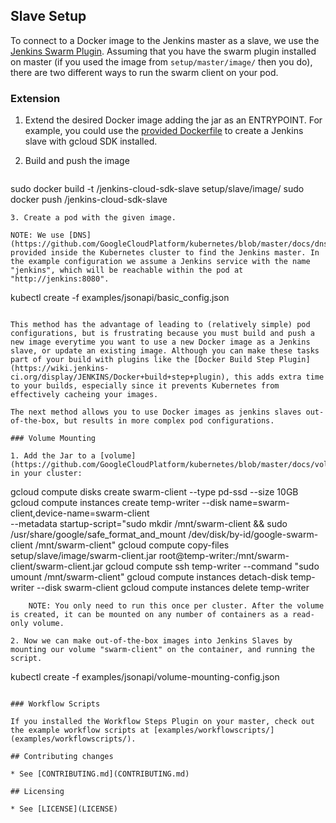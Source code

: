 ## Slave Setup

To connect to a Docker image to the Jenkins master as a slave, we use the [Jenkins Swarm Plugin](https://wiki.jenkins-ci.org/display/JENKINS/Swarm+Plugin). Assuming that you have the swarm plugin installed on master (if you used the image from `setup/master/image/` then you do), there are two different ways to run the swarm client on your pod.


### Extension

1. Extend the desired Docker image adding the jar as an ENTRYPOINT. For example, you could use the [provided Dockerfile](setup/slave/image/Dockerfile) to create a Jenkins slave with gcloud SDK installed.
2. Build and push the image

   ```
sudo docker build -t <mydockerhubid>/jenkins-cloud-sdk-slave setup/slave/image/
sudo docker push <mydockerhubid>/jenkins-cloud-sdk-slave
```
3. Create a pod with the given image.

NOTE: We use [DNS](https://github.com/GoogleCloudPlatform/kubernetes/blob/master/docs/dns.md) provided inside the Kubernetes cluster to find the Jenkins master. In the example configuration we assume a Jenkins service with the name "jenkins", which will be reachable within the pod at "http://jenkins:8080".

   ```
kubectl create -f examples/jsonapi/basic_config.json
```

This method has the advantage of leading to (relatively simple) pod configurations, but is frustrating because you must build and push a new image everytime you want to use a new Docker image as a Jenkins slave, or update an existing image. Although you can make these tasks part of your build with plugins like the [Docker Build Step Plugin](https://wiki.jenkins-ci.org/display/JENKINS/Docker+build+step+plugin), this adds extra time to your builds, especially since it prevents Kubernetes from effectively cacheing your images.

The next method allows you to use Docker images as jenkins slaves out-of-the-box, but results in more complex pod configurations.

### Volume Mounting

1. Add the Jar to a [volume](https://github.com/GoogleCloudPlatform/kubernetes/blob/master/docs/volumes.md) in your cluster:

   ```
gcloud compute disks create swarm-client --type pd-ssd --size 10GB
gcloud compute instances create temp-writer --disk name=swarm-client,device-name=swarm-client \
	                    --metadata startup-script="sudo mkdir /mnt/swarm-client && sudo /usr/share/google/safe_format_and_mount /dev/disk/by-id/google-swarm-client /mnt/swarm-client"
gcloud compute copy-files setup/slave/image/swarm-client.jar root@temp-writer:/mnt/swarm-client/swarm-client.jar
gcloud compute ssh temp-writer --command "sudo umount /mnt/swarm-client"
gcloud compute instances detach-disk temp-writer --disk swarm-client
gcloud compute instances delete temp-writer
```
    NOTE: You only need to run this once per cluster. After the volume is created, it can be mounted on any number of containers as a read-only volume.

2. Now we can make out-of-the-box images into Jenkins Slaves by mounting our volume "swarm-client" on the container, and running the script.

   ```
kubectl create -f examples/jsonapi/volume-mounting-config.json
```

### Workflow Scripts

If you installed the Workflow Steps Plugin on your master, check out the example workflow scripts at [examples/workflowscripts/](examples/workflowscripts/).

## Contributing changes

* See [CONTRIBUTING.md](CONTRIBUTING.md)

## Licensing

* See [LICENSE](LICENSE)
